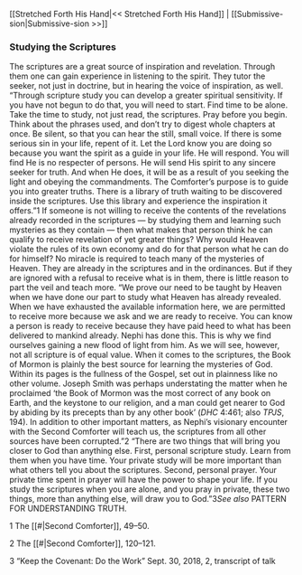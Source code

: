 [[Stretched Forth His Hand|<< Stretched Forth His Hand]]  |  [[Submissive-sion|Submissive-sion >>]]

### Studying the Scriptures
The scriptures are a great source of inspiration and revelation. Through them one can gain experience in listening to the spirit. They tutor the seeker, not just in doctrine, but in hearing the voice of inspiration, as well. “Through scripture study you can develop a greater spiritual sensitivity. If you have not begun to do that, you will need to start. Find time to be alone. Take the time to study, not just read, the scriptures. Pray before you begin. Think about the phrases used, and don’t try to digest whole chapters at once. Be silent, so that you can hear the still, small voice. If there is some serious sin in your life, repent of it. Let the Lord know you are doing so because you want the spirit as a guide in your life. He will respond. You will find He is no respecter of persons. He will send His spirit to any sincere seeker for truth. And when He does, it will be as a result of you seeking the light and obeying the commandments. The Comforter’s purpose is to guide you into greater truths. There is a library of truth waiting to be discovered inside the scriptures. Use this library and experience the inspiration it offers.”1 If someone is not willing to receive the contents of the revelations already recorded in the scriptures — by studying them and learning such mysteries as they contain — then what makes that person think he can qualify to receive revelation of yet greater things? Why would Heaven violate the rules of its own economy and do for that person what he can do for himself? No miracle is required to teach many of the mysteries of Heaven. They are already in the scriptures and in the ordinances. But if they are ignored with a refusal to receive what is in them, there is little reason to part the veil and teach more. “We prove our need to be taught by Heaven when we have done our part to study what Heaven has already revealed. When we have exhausted the available information here, we are permitted to receive more because we ask and we are ready to receive. You can know a person is ready to receive because they have paid heed to what has been delivered to mankind already. Nephi has done this. This is why we find ourselves gaining a new flood of light from him. As we will see, however, not all scripture is of equal value. When it comes to the scriptures, the Book of Mormon is plainly the best source for learning the mysteries of God. Within its pages is the fullness of the Gospel, set out in plainness like no other volume. Joseph Smith was perhaps understating the matter when he proclaimed ‘the Book of Mormon was the most correct of any book on Earth, and the keystone to our religion, and a man could get nearer to God by abiding by its precepts than by any other book’ (*DHC* 4:461; also *TPJS*, 194). In addition to other important matters, as Nephi’s visionary encounter with the Second Comforter will teach us, the scriptures from all other sources have been corrupted.”2 “There are two things that will bring you closer to God than anything else. First, personal scripture study. Learn from them when you have time. Your private study will be more important than what others tell you about the scriptures. Second, personal prayer. Your private time spent in prayer will have the power to shape your life. If you study the scriptures when you are alone, and you pray in private, these two things, more than anything else, will draw you to God.”3*See also* PATTERN FOR UNDERSTANDING TRUTH.



1 The [[#|Second Comforter]], 49–50.


2 The [[#|Second Comforter]], 120–121.


3 “Keep the Covenant: Do the Work” Sept. 30, 2018, 2, transcript of talk